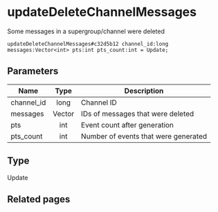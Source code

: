 # updateDeleteChannelMessages
Some messages in a supergroup/channel were deleted

```
updateDeleteChannelMessages#c32d5b12 channel_id:long messages:Vector<int> pts:int pts_count:int = Update;
```

## Parameters
| Name | Type | Description |
| ---- | :----: | ----------- |
| channel_id | long | Channel ID |
| messages | Vector<int> | IDs of messages that were deleted |
| pts | int | Event count after generation |
| pts_count | int | Number of events that were generated |


## Type
Update

## Related pages

